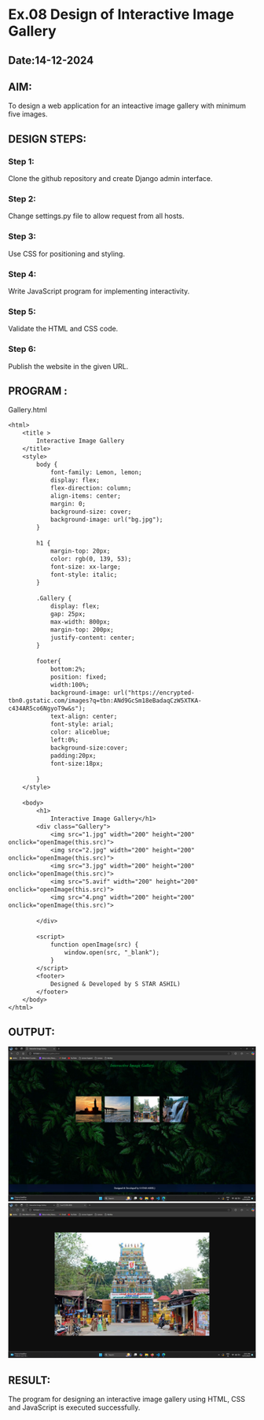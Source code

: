 # Ex.08 Design of Interactive Image Gallery
## Date:14-12-2024

## AIM:
To design a web application for an inteactive image gallery with minimum five images.

## DESIGN STEPS:

### Step 1:
Clone the github repository and create Django admin interface.

### Step 2:
Change settings.py file to allow request from all hosts.

### Step 3:
Use CSS for positioning and styling.

### Step 4:
Write JavaScript program for implementing interactivity.

### Step 5:
Validate the HTML and CSS code.

### Step 6:
Publish the website in the given URL.

## PROGRAM :
Gallery.html
```
<html>
    <title >
        Interactive Image Gallery
    </title>
    <style>
        body {
            font-family: Lemon, lemon;
            display: flex;
            flex-direction: column;
            align-items: center;
            margin: 0;
            background-size: cover;
            background-image: url("bg.jpg");
        }

        h1 {
            margin-top: 20px;
            color: rgb(0, 139, 53);
            font-size: xx-large;
            font-style: italic;
        }

        .Gallery {
            display: flex;
            gap: 25px;
            max-width: 800px;
            margin-top: 200px;
            justify-content: center;
        }

        footer{
            bottom:2%;
            position: fixed;
            width:100%;
            background-image: url("https://encrypted-tbn0.gstatic.com/images?q=tbn:ANd9GcSm18eBadaqCzW5XTKA-c434AR5co6NgyoT9w&s");
            text-align: center;
            font-style: arial;
            color: aliceblue;
            left:0%;
            background-size:cover;
            padding:20px;
            font-size:18px;

        }
    </style>

    <body>
        <h1>
            Interactive Image Gallery</h1>
        <div class="Gallery">
            <img src="1.jpg" width="200" height="200" onclick="openImage(this.src)">
            <img src="2.jpg" width="200" height="200" onclick="openImage(this.src)">
            <img src="3.jpg" width="200" height="200" onclick="openImage(this.src)">
            <img src="5.avif" width="200" height="200" onclick="openImage(this.src)">
            <img src="4.png" width="200" height="200" onclick="openImage(this.src)">
            
        </div>

        <script>
            function openImage(src) {
                window.open(src, "_blank");
            }
        </script>
        <footer>
            Designed & Developed by S STAR ASHIL)
        </footer>
    </body>
</html>
```

## OUTPUT:

![alt text](image-2.png)
![alt text](image-3.png)


## RESULT:
The program for designing an interactive image gallery using HTML, CSS and JavaScript is executed successfully.
